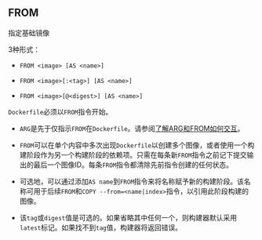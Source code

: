 ## FROM

指定基础镜像

3种形式：

* `FROM <image> [AS <name>]`

* `FROM <image>[:<tag>] [AS <name>]`

* `FROM <image>[@<digest>] [AS <name>]`

`Dockerfile`必须以`FROM`指令开始。

* `ARG`是先于仅指示`FROM`在`Dockerfile`。请参阅[了解ARG和FROM如何交互](https://docs.docker.com/engine/reference/builder/#understand-how-arg-and-from-interact)。

* `FROM`可以在单个内容中多次出现`Dockerfile`以创建多个图像，或者使用一个构建阶段作为另一个构建阶段的依赖项。只需在每条新`FROM`指令之前记下提交输出的最后一个图像ID。每条`FROM`指令都清除先前指令创建的任何状态。

* 可选地，可以通过添加`AS name`到`FROM`指令来将名称赋予新的构建阶段。该名称可用于后续`FROM`和`COPY --from=<name|index>`指令，以引用此阶段构建的图像。

* 该`tag`或`digest`值是可选的。如果省略其中任何一个，则构建器默认采用`latest`标记。如果找不到`tag`值，构建器将返回错误。



